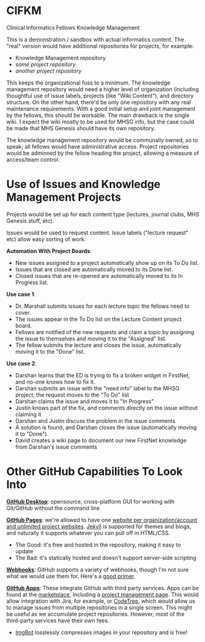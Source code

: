 # CIFKM
Clinical Informatics Fellows Knowledge Management

This is a demonstration / sandbox with actual informatics content. The "real" version would have additional repositories for projects, for example:
* Knowledge Management repository
* *some project repository*
* *another project repository*

This keeps the organizational fuss to a minimum. The knowledge management repository would need a higher level of organization (including thoughtful use of issue labels, projects (like "Wiki Content"), and directory structure. On the other hand, there'd be only one repository with any real maintenance requirements. With a good initial setup and joint management by the fellows, this should be workable. The main drawback is the single wiki. I expect the wiki mostly to be used for MHSG info, but the case could be made that MHS Genesis should have its own repository.

The knowledge management repository would be communally owned, so to speak; all fellows would have administrative access. Project repositories would be adminned by the fellow heading the project, allowing a measure of access/team control. 

# Use of Issues and Knowledge Management Projects
Projects would be set up for each content type (lectures, journal clubs, MHS Genesis stuff, etc).

Issues would be used to request content. Issue labels ("lecture request" etc) allow easy sorting of work. 

**Automation With Project Boards**:
* New issues assigned to a project automatically show up on its To Do list.
* Issues that are closed are automatically moved to its Done list.
* Closed issues that are re-opened are automatically moved to its In Progress list.

**Use case 1**: 
* Dr. Marshall submits issues for each lecture topic the fellows need to cover. 
* The issues appear in the To Do list on the Lecture Content project board. 
* Fellows are notified of the new requests and claim a topic by assigning the issue to themselves and moving it to the "Assigned" list.
* The fellow submits the lecture and closes the issue, automatically moving it to the "Done" list.

**Use case 2**: 
* Darshan learns that the ED is trying to fix a broken widget in FirstNet, and no-one knows how to fix it.
* Darshan submits an issue with the "need info" label to the MHSG project; the request moves to the "To Do" list
* Darshan claims the issue and moves it to "In Progress"
* Justin knows part of the fix, and comments directly on the issue without claiming it
* Darshan and Justin discuss the problem in the issue comments
* A solution is found, and Darshan closes the issue (automatically moving it to "Done").
* David creates a wiki page to document our new FirstNet knowledge from Darshan's issue comments

# Other GitHub Capabilities To Look Into
**[GitHub Desktop](https://desktop.github.com/)**: opensource, cross-platform GUI for working with Git/GitHub without the command line

**[GitHub Pages](https://pages.github.com/)**: we're allowed to have one [website per organization/account and unlimited project websites](https://help.github.com/articles/user-organization-and-project-pages/). [Jekyll](https://help.github.com/articles/about-jekyll-themes-on-github/) is supported for themes and blogs, and naturally it supports whatever you can pull off in HTML/CSS.
* The Good: it's free and hosted in the repository, making it easy to update
* The Bad: it's statically hosted and doesn't support server-side scripting

**[Webhooks](https://developer.github.com/webhooks/)**: GitHub supports a variety of webhooks, though I'm not sure what we would use them for. Here's a [good primer](https://codeburst.io/whats-a-webhook-1827b07a3ffa). 

**[GitHub Apps](https://developer.github.com/apps/differences-between-apps/#about-github-apps/)**: These integrate GitHub with third party services. Apps can be found at the [marketplace](https://github.com/marketplace), including a [project management page](https://github.com/marketplace/category/project-management). This would allow integration with Jira, for example, or [CodeTree](https://github.com/marketplace/codetree), which would allow us to manage issues from multiple repositories in a single screen. This might be useful as we accumulate project repositories. However, most of the third-party services have their own fees.
* [ImgBot](https://github.com/marketplace/imgbot) losslessly compresses images in your repository and is free!
